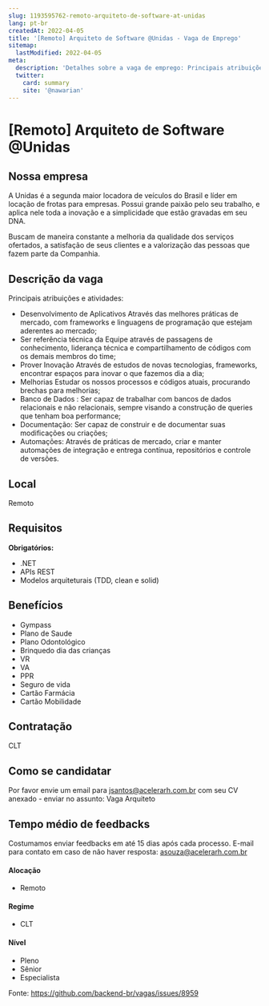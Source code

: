 ```yaml
---
slug: 1193595762-remoto-arquiteto-de-software-at-unidas
lang: pt-br
createdAt: 2022-04-05
title: '[Remoto] Arquiteto de Software @Unidas - Vaga de Emprego'
sitemap:
  lastModified: 2022-04-05
meta:
  description: 'Detalhes sobre a vaga de emprego: Principais atribuições e atividades: - Desenvolvimento de Aplicativos Através das melhores práticas de mercado, com frameworks e linguagens de programação que estejam aderentes ao mercado; - Ser referência técnica da Equipe através de passagens de conhecimento, liderança técnica e compartilhamento de códigos com os demais membros do time; - Prover Inovação Através de estudos de novas tecnologias, frameworks, encontrar espaços para inovar o que fazemos dia a dia; - Melhorias Estudar os nossos processos e códigos atuais, procurando brechas para melhorias; - Banco de Dados : Ser capaz de trabalhar com bancos de dados relacionais e não relacionais, sempre visando a construção de queries que tenham boa performance; - Documentação: Ser capaz de construir e de documentar suas modificações ou criações; - Automações: Através de práticas de mercado, criar e manter automações de integração e entrega contínua, repositórios e controle de versões.'
  twitter:
    card: summary
    site: '@nawarian'
---
```


# [Remoto] Arquiteto de Software @Unidas

## Nossa empresa 
A Unidas é a segunda maior locadora de veículos do Brasil e líder em locação de frotas para empresas. Possui grande paixão pelo seu trabalho, e aplica nele toda a inovação e a simplicidade que estão gravadas em seu DNA.

Buscam de maneira constante a melhoria da qualidade dos serviços ofertados, a satisfação de seus clientes e a valorização das pessoas que fazem parte da Companhia.

## Descrição da vaga

Principais atribuições e atividades:

- Desenvolvimento de Aplicativos Através das melhores práticas de mercado, com frameworks e linguagens de programação que estejam aderentes ao mercado;
- Ser referência técnica da Equipe através de passagens de conhecimento, liderança técnica e compartilhamento de códigos com os demais membros do time;
- Prover Inovação Através de estudos de novas tecnologias, frameworks, encontrar espaços para inovar o que fazemos dia a dia;
- Melhorias Estudar os nossos processos e códigos atuais, procurando brechas para melhorias;
- Banco de Dados : Ser capaz de trabalhar com bancos de dados relacionais e não relacionais, sempre visando a construção de queries que tenham boa performance;
- Documentação: Ser capaz de construir e de documentar suas modificações ou criações;
- Automações: Através de práticas de mercado, criar e manter automações de integração e entrega contínua, repositórios e controle de versões. 

## Local

Remoto

## Requisitos

**Obrigatórios:**
- .NET
- APIs REST
- Modelos arquiteturais (TDD, clean e solid)

## Benefícios

- Gympass
- Plano de Saude
- Plano Odontológico
- Brinquedo dia das crianças
- VR
- VA
- PPR
- Seguro de vida
- Cartão Farmácia
- Cartão Mobilidade

## Contratação

CLT

## Como se candidatar

Por favor envie um email para jsantos@acelerarh.com.br com seu CV anexado - enviar no assunto: Vaga Arquiteto

## Tempo médio de feedbacks

Costumamos enviar feedbacks em até 15 dias após cada processo.
E-mail para contato em caso de não haver resposta: asouza@acelerarh.com.br



#### Alocação

- Remoto

#### Regime
- CLT

#### Nível
- Pleno
- Sênior
- Especialista




Fonte: https://github.com/backend-br/vagas/issues/8959